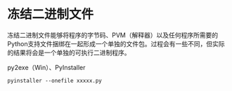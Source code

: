 # 冻结二进制文件

冻结二进制文件能够将程序的字节码、PVM（解释器）以及任何程序所需要的Python支持文件捆绑在一起形成一个单独的文件包。过程会有一些不同，但实际的结果将会是一个单独的可执行二进制程序。

py2exe（Win）、PyInstaller

    pyinstaller --onefile xxxxx.py
